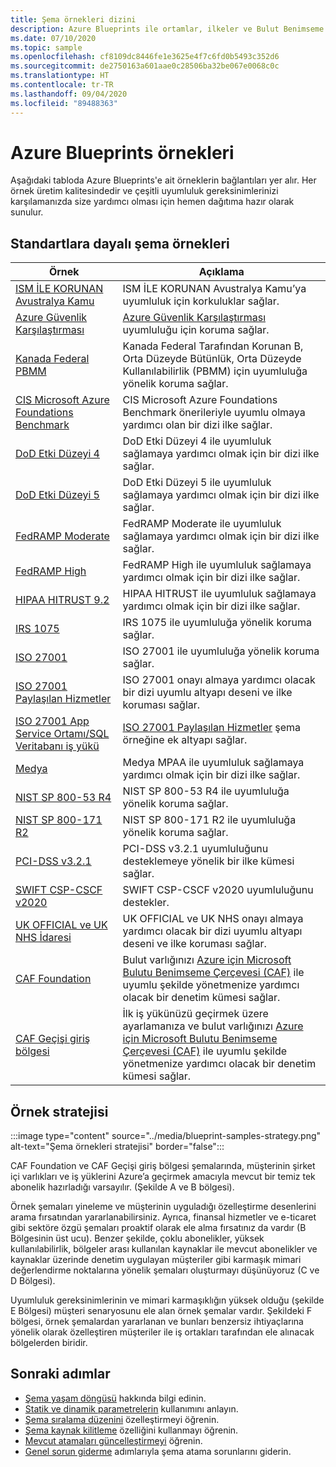 ```yaml
---
title: Şema örnekleri dizini
description: Azure Blueprints ile ortamlar, ilkeler ve Bulut Benimseme Çerçevesi temelleri dağıtmak için uyumluluk ve standart örnek dizini.
ms.date: 07/10/2020
ms.topic: sample
ms.openlocfilehash: cf8109dc8446fe1e3625e4f7c6fd0b5493c352d6
ms.sourcegitcommit: de2750163a601aae0c28506ba32be067e0068c0c
ms.translationtype: HT
ms.contentlocale: tr-TR
ms.lasthandoff: 09/04/2020
ms.locfileid: "89488363"
---
```

# <a name="azure-blueprints-samples"></a>Azure Blueprints örnekleri

Aşağıdaki tabloda Azure Blueprints'e ait örneklerin bağlantıları yer alır. Her örnek üretim kalitesindedir ve çeşitli uyumluluk gereksinimlerinizi karşılamanızda size yardımcı olması için hemen dağıtıma hazır olarak sunulur.

## <a name="standards-based-blueprint-samples"></a>Standartlara dayalı şema örnekleri

| Örnek | Açıklama |
|---------|---------|
| [ISM İLE KORUNAN Avustralya Kamu](./ism-protected/control-mapping.md) | ISM İLE KORUNAN Avustralya Kamu’ya uyumluluk için korkuluklar sağlar. |
| [Azure Güvenlik Karşılaştırması](./azure-security-benchmark.md) | [Azure Güvenlik Karşılaştırması](../../../security/benchmarks/overview.md) uyumluluğu için koruma sağlar. |
| [Kanada Federal PBMM](./canada-federal-pbmm/index.md) | Kanada Federal Tarafından Korunan B, Orta Düzeyde Bütünlük, Orta Düzeyde Kullanılabilirlik (PBMM) için uyumluluğa yönelik koruma sağlar. |
| [CIS Microsoft Azure Foundations Benchmark](./cis-azure-1-1-0.md)| CIS Microsoft Azure Foundations Benchmark önerileriyle uyumlu olmaya yardımcı olan bir dizi ilke sağlar. |
| [DoD Etki Düzeyi 4](./dod-impact-level-4/index.md) | DoD Etki Düzeyi 4 ile uyumluluk sağlamaya yardımcı olmak için bir dizi ilke sağlar. |
| [DoD Etki Düzeyi 5](./dod-impact-level-5/index.md) | DoD Etki Düzeyi 5 ile uyumluluk sağlamaya yardımcı olmak için bir dizi ilke sağlar. |
| [FedRAMP Moderate](./fedramp-m/index.md) | FedRAMP Moderate ile uyumluluk sağlamaya yardımcı olmak için bir dizi ilke sağlar. |
| [FedRAMP High](./fedramp-h/index.md) | FedRAMP High ile uyumluluk sağlamaya yardımcı olmak için bir dizi ilke sağlar. |
| [HIPAA HITRUST 9.2](./hipaa-hitrust-9-2.md) | HIPAA HITRUST ile uyumluluk sağlamaya yardımcı olmak için bir dizi ilke sağlar. |
| [IRS 1075](./irs-1075/index.md) | IRS 1075 ile uyumluluğa yönelik koruma sağlar.|
| [ISO 27001](./iso27001/index.md) | ISO 27001 ile uyumluluğa yönelik koruma sağlar. |
| [ISO 27001 Paylaşılan Hizmetler](./iso27001-shared/index.md) | ISO 27001 onayı almaya yardımcı olacak bir dizi uyumlu altyapı deseni ve ilke koruması sağlar. |
| [ISO 27001 App Service Ortamı/SQL Veritabanı iş yükü](./iso27001-ase-sql-workload/index.md) | [ISO 27001 Paylaşılan Hizmetler](./iso27001-shared/index.md) şema örneğine ek altyapı sağlar. |
| [Medya](./media/index.md) | Medya MPAA ile uyumluluk sağlamaya yardımcı olmak için bir dizi ilke sağlar. |
| [NIST SP 800-53 R4](./nist-sp-800-53-r4.md) | NIST SP 800-53 R4 ile uyumluluğa yönelik koruma sağlar. |
| [NIST SP 800-171 R2](./nist-sp-800-171-r2.md) | NIST SP 800-171 R2 ile uyumluluğa yönelik koruma sağlar. |
| [PCI-DSS v3.2.1](./pci-dss-3.2.1/index.md) | PCI-DSS v3.2.1 uyumluluğunu desteklemeye yönelik bir ilke kümesi sağlar. |
| [SWIFT CSP-CSCF v2020](./swift-2020/index.md) | SWIFT CSP-CSCF v2020 uyumluluğunu destekler. |
| [UK OFFICIAL ve UK NHS İdaresi](./ukofficial/index.md) | UK OFFICIAL ve UK NHS onayı almaya yardımcı olacak bir dizi uyumlu altyapı deseni ve ilke koruması sağlar. |
| [CAF Foundation](./caf-foundation/index.md) | Bulut varlığınızı [Azure için Microsoft Bulutu Benimseme Çerçevesi (CAF)](/azure/architecture/cloud-adoption/governance/journeys/index) ile uyumlu şekilde yönetmenize yardımcı olacak bir denetim kümesi sağlar. |
| [CAF Geçişi giriş bölgesi](./caf-migrate-landing-zone/index.md) | İlk iş yükünüzü geçirmek üzere ayarlamanıza ve bulut varlığınızı [Azure için Microsoft Bulutu Benimseme Çerçevesi (CAF)](/azure/architecture/cloud-adoption/migrate/index) ile uyumlu şekilde yönetmenize yardımcı olacak bir denetim kümesi sağlar. |

## <a name="samples-strategy"></a>Örnek stratejisi

:::image type="content" source="../media/blueprint-samples-strategy.png" alt-text="Şema örnekleri stratejisi" border="false":::

CAF Foundation ve CAF Geçişi giriş bölgesi şemalarında, müşterinin şirket içi varlıkları ve iş yüklerini Azure’a geçirmek amacıyla mevcut bir temiz tek abonelik hazırladığı varsayılır.
(Şekilde A ve B bölgesi).  

Örnek şemaları yineleme ve müşterinin uyguladığı özelleştirme desenlerini arama fırsatından yararlanabilirsiniz. Ayrıca, finansal hizmetler ve e-ticaret gibi sektöre özgü şemaları proaktif olarak ele alma fırsatınız da vardır (B Bölgesinin üst ucu). Benzer şekilde, çoklu abonelikler, yüksek kullanılabilirlik, bölgeler arası kullanılan kaynaklar ile mevcut abonelikler ve kaynaklar üzerinde denetim uygulayan müşteriler gibi karmaşık mimari değerlendirme noktalarına yönelik şemaları oluşturmayı düşünüyoruz (C ve D Bölgesi).

Uyumluluk gereksinimlerinin ve mimari karmaşıklığın yüksek olduğu (şekilde E Bölgesi) müşteri senaryosunu ele alan örnek şemalar vardır. Şekildeki F bölgesi, örnek şemalardan yararlanan ve bunları benzersiz ihtiyaçlarına yönelik olarak özelleştiren müşteriler ile iş ortakları tarafından ele alınacak bölgelerden biridir.

## <a name="next-steps"></a>Sonraki adımlar

- [Şema yaşam döngüsü](../concepts/lifecycle.md) hakkında bilgi edinin.
- [Statik ve dinamik parametrelerin](../concepts/parameters.md) kullanımını anlayın.
- [Şema sıralama düzenini](../concepts/sequencing-order.md) özelleştirmeyi öğrenin.
- [Şema kaynak kilitleme](../concepts/resource-locking.md) özelliğini kullanmayı öğrenin.
- [Mevcut atamaları güncelleştirmeyi](../how-to/update-existing-assignments.md) öğrenin.
- [Genel sorun giderme](../troubleshoot/general.md) adımlarıyla şema atama sorunlarını giderin.
